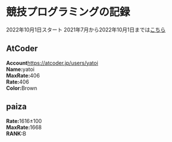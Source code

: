 # 競技プログラミングの記録

2022年10月1日スタート
2021年7月から2022年10月1日までは[こちら](https://github.com/sougo0811/CompetitiveProgramming)

## AtCoder
<b>Account</b>https://atcoder.jp/users/yatoi<br>
<b>Name:</b>yatoi<br>
<b>MaxRate:</b>406<br>
<b>Rate:</b>406<br>
<b>Color:</b>Brown<br>

## paiza
<b>Rate:</b>1616±100<br>
<b>MaxRate:</b>1668<br>
<b>RANK:</b>B<br>
